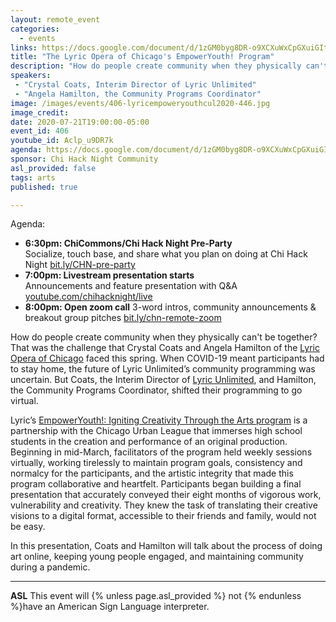 ```yaml
---
layout: remote_event
categories:
  - events
links: https://docs.google.com/document/d/1zGM0byg8DR-o9XCXuWxCpGXuiGItE9ve-wQRsskOOww/edit?usp=sharing
title: "The Lyric Opera of Chicago's EmpowerYouth! Program"
description: "How do people create community when they physically can't be together? That was the challenge that Crystal Coats and Angela Hamilton of the Lyric Opera of Chicago faced this spring. When COVID-19 meant participants had to stay home, the future of Lyric Unlimited’s community programming was uncertain. In this presentation, Coats and Hamilton will talk about the process of doing art online, keeping young people engaged, and maintaining community during a pandemic."
speakers:
 - "Crystal Coats, Interim Director of Lyric Unlimited"
 - "Angela Hamilton, the Community Programs Coordinator"
image: /images/events/406-lyricempoweryouthcul2020-446.jpg
image_credit:
date: 2020-07-21T19:00:00-05:00
event_id: 406
youtube_id: Aclp_u9DR7k
agenda: https://docs.google.com/document/d/1zGM0byg8DR-o9XCXuWxCpGXuiGItE9ve-wQRsskOOww/edit
sponsor: Chi Hack Night Community
asl_provided: false
tags: arts
published: true

---
```


Agenda:

* **6:30pm: ChiCommons/Chi Hack Night Pre-Party**<br />
Socialize, touch base, and share what you plan on doing at Chi Hack Night [bit.ly/CHN-pre-party](https://bit.ly/CHN-pre-party)
* **7:00pm: Livestream presentation starts**<br /> Announcements and feature presentation with Q&A [youtube.com/chihacknight/live](https://youtube.com/chihacknight/live)
* **8:00pm: Open zoom call** 3-word intros, community 
  announcements & breakout group pitches [bit.ly/chn-remote-zoom](https://bit.ly/chn-remote-zoom)

How do people create community when they physically can't be together? That was the challenge that Crystal Coats and Angela Hamilton of the [Lyric Opera of Chicago](https://www.lyricopera.org/) faced this spring. When COVID-19 meant participants had to stay home, the future of Lyric Unlimited’s community programming was uncertain. But Coats, the Interim Director of [Lyric Unlimited](https://www.lyricopera.org/lyric-unlimited/), and Hamilton, the Community Programs Coordinator, shifted their programming to go virtual.

Lyric’s [EmpowerYouth!: Igniting Creativity Through the Arts program](https://www.lyricopera.org/lyric-unlimited/community-programs/empoweryouth/) is a partnership with the Chicago Urban League that immerses high school students in the creation and performance of an original production. Beginning in mid-March, facilitators of the program held weekly sessions virtually, working tirelessly to maintain program goals, consistency and normalcy for the participants, and the artistic integrity that made this program collaborative and heartfelt. Participants began building a final presentation that accurately conveyed their eight months of vigorous work, vulnerability and creativity. They knew the task of translating their creative visions to a digital format, accessible to their friends and family, would not be easy.

In this presentation, Coats and Hamilton will talk about the process of doing art online, keeping young people engaged, and maintaining community during a pandemic.

---

**ASL** This event will {% unless page.asl_provided %} not {% endunless %}have an American Sign Language interpreter.
